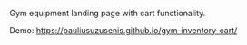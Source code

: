 Gym equipment landing page with cart functionality.

Demo: https://pauliusuzusenis.github.io/gym-inventory-cart/
